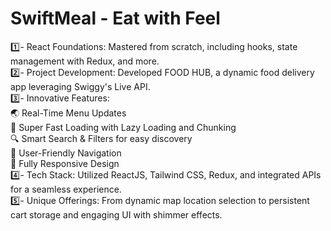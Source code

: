 <h1>SwiftMeal - Eat with Feel</h1>

<div>
1️⃣- React Foundations: Mastered from scratch, including hooks, state management with Redux, and more.<br>
2️⃣- Project Development: Developed FOOD HUB, a dynamic food delivery app leveraging Swiggy's Live API.<br>
3️⃣- Innovative Features:<br>
    🌏 Real-Time Menu Updates<br>
    🚀 Super Fast Loading with Lazy Loading and Chunking<br>
    🔍 Smart Search & Filters for easy discovery<br>
    📌 User-Friendly Navigation<br>
    📱 Fully Responsive Design<br>
4️⃣- Tech Stack: Utilized ReactJS, Tailwind CSS, Redux, and integrated APIs for a seamless experience.<br>
5️⃣- Unique Offerings: From dynamic map location selection to persistent cart storage and engaging UI with shimmer effects.<br>
</div>
